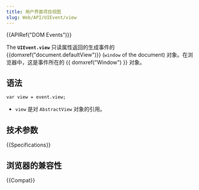 ```yaml
---
title: 用户界面项目视图
slug: Web/API/UIEvent/view
---
```


{{APIRef("DOM Events")}}

The **`UIEvent.view`** 只读属性返回的生成事件的 {{domxref("document.defaultView")}} (`window` of the document) 对象。在浏览器中，这是事件所在的 {{ domxref("Window") }} 对象。

## 语法

```plain
var view = event.view;
```

- `view` 是对 `AbstractView` 对象的引用。

## 技术参数

{{Specifications}}

## 浏览器的兼容性

{{Compat}}

